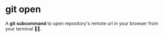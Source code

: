 # git open

A **git subcommand** to open repository's remote url in your browser from your terminal 👍🏻.

